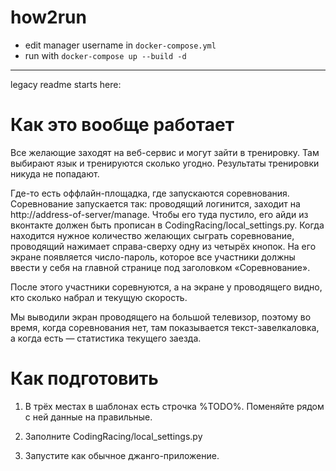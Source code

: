 # how2run

- edit manager username in `docker-compose.yml`
- run with `docker-compose up --build -d` 

***

legacy readme starts here:

# Как это вообще работает

Все желающие заходят на веб-сервис и могут зайти в тренировку.
Там выбирают язык и тренируются сколько угодно. Результаты тренировки никуда не попадают.

Где-то есть оффлайн-площадка, где запускаются соревнования.
Соревнование запускается так: проводящий логинится, заходит на http://address-of-server/manage.
Чтобы его туда пустило, его айди из вконтакте должен быть прописан в CodingRacing/local_settings.py.
Когда находится нужное количество желающих сыграть соревнование, проводящий нажимает справа-сверху одну из четырёх кнопок.
На его экране появляется число-пароль, которое все участники должны ввести у себя на главной странице под заголовком «Соревнование». 

После этого участники соревнуются, а на экране у проводящего видно, кто сколько набрал и текущую скорость.

Мы выводили экран проводящего на большой телевизор,
поэтому во время, когда соревнования нет, там показывается текст-завелкаловка, а когда есть — статистика текущего заезда.

# Как подготовить 

1. В трёх местах в шаблонах есть строчка %TODO%. Поменяйте рядом с ней данные на правильные.

1. Заполните CodingRacing/local_settings.py

1. Запустите как обычное джанго-приложение.
